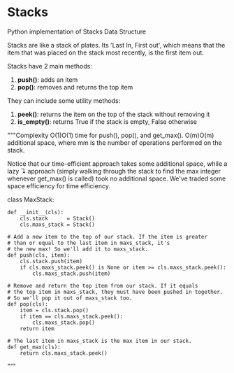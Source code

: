 # Stacks

Python implementation of Stacks Data Structure

Stacks are like a stack of plates. Its 'Last In, First out', which means that the item that was placed on the stack most recently, is the first item out.

Stacks have 2 main methods:

1. **push()**: adds an item
2. **pop()**: removes and returns the top item

They can include some utility methods:

1. **peek()**: returns the item on the top of the stack without removing it
2. **is_empty()**: returns True if the stack is empty, False otherwise

"""Complexity O(1)O(1) time for push(), pop(), and get_max(). O(m)O(m) additional space, where mm is the number of
operations performed on the stack.

Notice that our time-efficient approach takes some additional space, while a lazy ↴ approach (simply walking through
the stack to find the max integer whenever get_max() is called) took no additional space. We've traded some space
efficiency for time efficiency.

  class MaxStack:

    def __init__(cls):
        cls.stack      = Stack()
        cls.maxs_stack = Stack()

    # Add a new item to the top of our stack. If the item is greater
    # than or equal to the last item in maxs_stack, it's
    # the new max! So we'll add it to maxs_stack.
    def push(cls, item):
        cls.stack.push(item)
        if cls.maxs_stack.peek() is None or item >= cls.maxs_stack.peek():
            cls.maxs_stack.push(item)

    # Remove and return the top item from our stack. If it equals
    # the top item in maxs_stack, they must have been pushed in together.
    # So we'll pop it out of maxs_stack too.
    def pop(cls):
        item = cls.stack.pop()
        if item == cls.maxs_stack.peek():
            cls.maxs_stack.pop()
        return item

    # The last item in maxs_stack is the max item in our stack.
    def get_max(cls):
        return cls.maxs_stack.peek()
"""